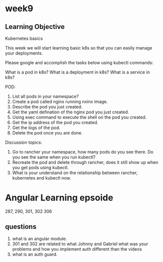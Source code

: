 # week9

## Learning Objective

Kubernetes basics 

This week we will start learning basic k8s so that you can easily manage your deployments.

Please google and accomplish the tasks below using kubectl commands:

What is a pod in k8s?
What is a deployment in k8s?
What is a service in k8s? 

POD: 
1. List all pods in your namespace?
2. Create a pod called nginx running nxinx image. 
3. Describe the pod you just created. 
4. Get the yaml defination of the nginx pod you just created. 
5. Using exec command to execute the shell on the pod you created. 
6. Get the ip address of the pod you created. 
7. Get the logs of the pod. 
8. Delete the pod once you are done. 

Discussion topics:
1. Go to rancher your namespace, how many pods do you see there. Do you see the same when you run kubectl? 
2. Recreate the pod and delete through rancher, does it still show up when you get pods using kubectl. 
3. What is your understand on the relationship between rancher, kubernetes and kubectl now. 


# Angular Learning epsoide

287, 290, 301, 302 306

## questions

1. what is an angular module. 
2. 301 and 302 are related to what Johnny and Gabriel what was your problems and how you implement auth different than the videos
3. what is an auth guard. 